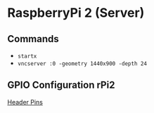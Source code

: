 # RaspberryPi 2 (Server)

## Commands
* `startx`
* `vncserver :0 -geometry 1440x900 -depth 24`

## GPIO Configuration rPi2

[Header Pins](http://data.designspark.info/uploads/images/53bc258dc6c0425cb44870b50ab30621)
